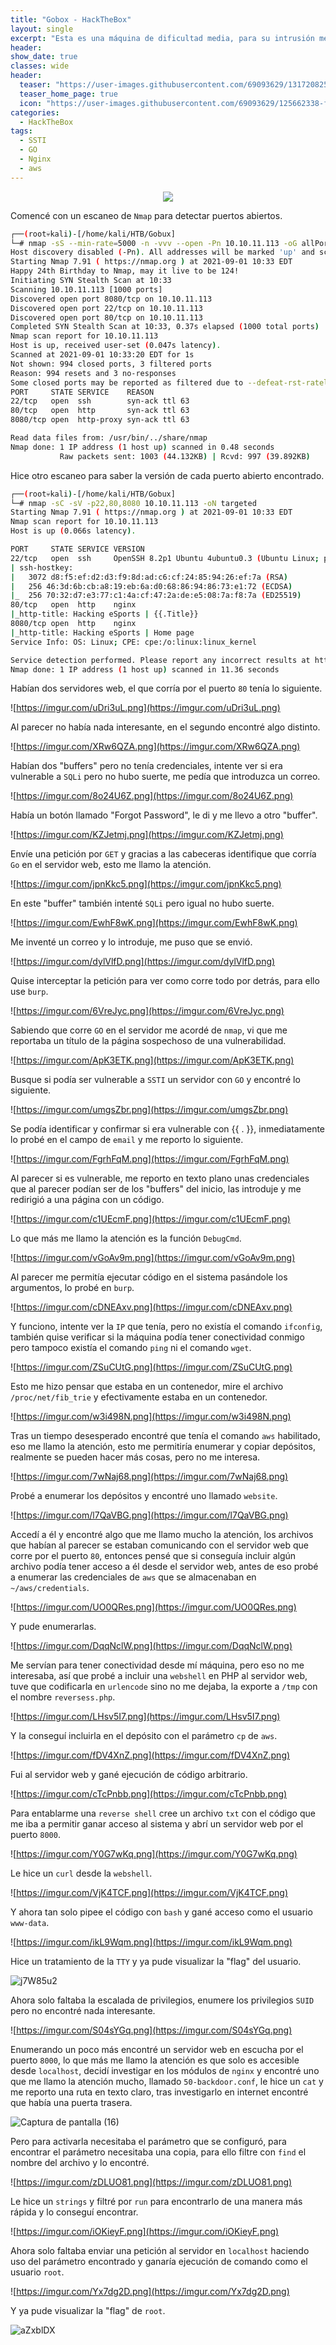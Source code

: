 ```yaml
---
title: "Gobox - HackTheBox"
layout: single
excerpt: "Esta es una máquina de dificultad media, para su intrusión me aproveche de un buffer vulnerable a 'SSTI' en un servidor con GO y logre enumerar depósitos con AWS y subir una 'webshell' en PHP al servidor web, para la escalada de privilegios conseguir encontrar un módulo nginx de puerta trasera y encontré el parámetro que me hacía falta para el 'RCE' como el usuario 'ROOT'. "
header:
show_date: true
classes: wide
header:
  teaser: "https://user-images.githubusercontent.com/69093629/131720825-d761ac8e-337d-4d10-babd-1d4df7b69efd.jpg"
  teaser_home_page: true
  icon: "https://user-images.githubusercontent.com/69093629/125662338-fd8b3b19-3a48-4fb0-b07c-86c047265082.png"
categories:
  - HackTheBox
tags:
  - SSTI
  - GO
  - Nginx
  - aws
---
```


<p align="center">
<img src="https://user-images.githubusercontent.com/69093629/131720825-d761ac8e-337d-4d10-babd-1d4df7b69efd.jpg">
</p>

Comencé con un escaneo de `Nmap` para detectar puertos abiertos.

```bash
┌──(root💀kali)-[/home/kali/HTB/Gobux]
└─# nmap -sS --min-rate=5000 -n -vvv --open -Pn 10.10.11.113 -oG allPorts 
Host discovery disabled (-Pn). All addresses will be marked 'up' and scan times will be slower.
Starting Nmap 7.91 ( https://nmap.org ) at 2021-09-01 10:33 EDT
Happy 24th Birthday to Nmap, may it live to be 124!
Initiating SYN Stealth Scan at 10:33
Scanning 10.10.11.113 [1000 ports]
Discovered open port 8080/tcp on 10.10.11.113
Discovered open port 22/tcp on 10.10.11.113
Discovered open port 80/tcp on 10.10.11.113
Completed SYN Stealth Scan at 10:33, 0.37s elapsed (1000 total ports)
Nmap scan report for 10.10.11.113
Host is up, received user-set (0.047s latency).
Scanned at 2021-09-01 10:33:20 EDT for 1s
Not shown: 994 closed ports, 3 filtered ports
Reason: 994 resets and 3 no-responses
Some closed ports may be reported as filtered due to --defeat-rst-ratelimit
PORT     STATE SERVICE    REASON
22/tcp   open  ssh        syn-ack ttl 63
80/tcp   open  http       syn-ack ttl 63
8080/tcp open  http-proxy syn-ack ttl 63

Read data files from: /usr/bin/../share/nmap
Nmap done: 1 IP address (1 host up) scanned in 0.48 seconds
           Raw packets sent: 1003 (44.132KB) | Rcvd: 997 (39.892KB)
```

Hice otro escaneo para saber la versión de cada puerto abierto encontrado.

```bash
┌──(root💀kali)-[/home/kali/HTB/Gobux]
└─# nmap -sC -sV -p22,80,8080 10.10.11.113 -oN targeted                  
Starting Nmap 7.91 ( https://nmap.org ) at 2021-09-01 10:33 EDT
Nmap scan report for 10.10.11.113
Host is up (0.066s latency).

PORT     STATE SERVICE VERSION
22/tcp   open  ssh     OpenSSH 8.2p1 Ubuntu 4ubuntu0.3 (Ubuntu Linux; protocol 2.0)
| ssh-hostkey: 
|   3072 d8:f5:ef:d2:d3:f9:8d:ad:c6:cf:24:85:94:26:ef:7a (RSA)
|   256 46:3d:6b:cb:a8:19:eb:6a:d0:68:86:94:86:73:e1:72 (ECDSA)
|_  256 70:32:d7:e3:77:c1:4a:cf:47:2a:de:e5:08:7a:f8:7a (ED25519)
80/tcp   open  http    nginx
|_http-title: Hacking eSports | {{.Title}}
8080/tcp open  http    nginx
|_http-title: Hacking eSports | Home page
Service Info: OS: Linux; CPE: cpe:/o:linux:linux_kernel

Service detection performed. Please report any incorrect results at https://nmap.org/submit/ .
Nmap done: 1 IP address (1 host up) scanned in 11.36 seconds
```

Habían dos servidores web, el que corría por el puerto `80` tenía lo siguiente.

![https://imgur.com/uDri3uL.png](https://imgur.com/uDri3uL.png)

Al parecer no había nada interesante, en el segundo encontré algo distinto.

![https://imgur.com/XRw6QZA.png](https://imgur.com/XRw6QZA.png)

Habían dos "buffers" pero no tenía credenciales, intente ver si era vulnerable a `SQLi` pero no hubo suerte, me pedía que introduzca un correo.

![https://imgur.com/8o24U6Z.png](https://imgur.com/8o24U6Z.png)

Había un botón llamado "Forgot Password", le di y me llevo a otro "buffer".

![https://imgur.com/KZJetmj.png](https://imgur.com/KZJetmj.png)

Envíe una petición por `GET` y gracias a las cabeceras identifique que corría `Go` en el servidor web, esto me llamo la atención.

![https://imgur.com/jpnKkc5.png](https://imgur.com/jpnKkc5.png)

En este "buffer" también intenté `SQLi` pero igual no hubo suerte.

![https://imgur.com/EwhF8wK.png](https://imgur.com/EwhF8wK.png)

Me inventé un correo y lo introduje, me puso que se envió.

![https://imgur.com/dylVlfD.png](https://imgur.com/dylVlfD.png)

Quise interceptar la petición para ver como corre todo por detrás, para ello use `burp`.

![https://imgur.com/6VreJyc.png](https://imgur.com/6VreJyc.png)

Sabiendo que corre `GO` en el servidor me acordé de `nmap`, vi que me reportaba un título de la página sospechoso de una vulnerabilidad.

![https://imgur.com/ApK3ETK.png](https://imgur.com/ApK3ETK.png)

Busque si podía ser vulnerable a `SSTI` un servidor con `GO` y encontré lo siguiente.

![https://imgur.com/umgsZbr.png](https://imgur.com/umgsZbr.png)

Se podía identificar y confirmar si era vulnerable con {{ . }}, inmediatamente lo probé en el campo de `email` y me reporto lo siguiente.

![https://imgur.com/FgrhFqM.png](https://imgur.com/FgrhFqM.png)

Al parecer si es vulnerable, me reporto en texto plano unas credenciales que al parecer podían ser de los "buffers" del inicio, las introduje y me redirigió a una página con un código.

![https://imgur.com/c1UEcmF.png](https://imgur.com/c1UEcmF.png)

Lo que más me llamo la atención es la función `DebugCmd`.

![https://imgur.com/vGoAv9m.png](https://imgur.com/vGoAv9m.png)

Al parecer me permitía ejecutar código en el sistema pasándole los argumentos, lo probé en `burp`.
 
![https://imgur.com/cDNEAxv.png](https://imgur.com/cDNEAxv.png)

Y funciono, intente ver la `IP` que tenía, pero no existía el comando `ifconfig`, también quise verificar si la máquina podía tener conectividad conmigo pero tampoco existía el comando `ping` ni el comando `wget`.

![https://imgur.com/ZSuCUtG.png](https://imgur.com/ZSuCUtG.png)

Esto me hizo pensar que estaba en un contenedor, mire el archivo `/proc/net/fib_trie` y efectivamente estaba en un contenedor.

![https://imgur.com/w3i498N.png](https://imgur.com/w3i498N.png)

Tras un tiempo desesperado encontré que tenía el comando `aws` habilitado, eso me llamo la atención, esto me permitiría enumerar y copiar depósitos, realmente se pueden hacer más cosas, pero no me interesa.

![https://imgur.com/7wNaj68.png](https://imgur.com/7wNaj68.png)

Probé a enumerar los depósitos y encontré uno llamado `website`.

![https://imgur.com/l7QaVBG.png](https://imgur.com/l7QaVBG.png)

Accedí a él y encontré algo que me llamo mucho la atención, los archivos que habían al parecer se estaban comunicando con el servidor web que corre por el puerto `80`, entonces pensé que si conseguía incluir algún archivo podía tener acceso a él desde el servidor web, antes de eso probé a enumerar las credenciales de `aws` que se almacenaban en `~/aws/credentials`.

![https://imgur.com/UO0QRes.png](https://imgur.com/UO0QRes.png)

Y pude enumerarlas.

![https://imgur.com/DqqNclW.png](https://imgur.com/DqqNclW.png)

Me servían para tener conectividad desde mí máquina, pero eso no me interesaba, así que probé a incluir una `webshell` en PHP al servidor web, tuve que codificarla en `urlencode` sino no me dejaba, la exporte a `/tmp` con el nombre `reversess.php`.

![https://imgur.com/LHsv5I7.png](https://imgur.com/LHsv5I7.png)

Y la conseguí incluirla en el depósito con el parámetro `cp` de `aws`.

![https://imgur.com/fDV4XnZ.png](https://imgur.com/fDV4XnZ.png)

Fui al servidor web y gané ejecución de código arbitrario.

![https://imgur.com/cTcPnbb.png](https://imgur.com/cTcPnbb.png)

Para entablarme una `reverse shell` cree un archivo `txt` con el código que me iba a permitir ganar acceso al sistema y abrí un servidor web por el puerto `8000`.

![https://imgur.com/Y0G7wKq.png](https://imgur.com/Y0G7wKq.png)

Le hice un `curl` desde la `webshell`.

![https://imgur.com/VjK4TCF.png](https://imgur.com/VjK4TCF.png)

Y ahora tan solo pipee el código con `bash` y gané acceso como el usuario `www-data`.

![https://imgur.com/ikL9Wqm.png](https://imgur.com/ikL9Wqm.png)

Hice un tratamiento de la `TTY` y ya pude visualizar la "flag" del usuario.

![j7W85u2](https://user-images.githubusercontent.com/69093629/131735155-a30e7a1e-9d0c-4d21-a046-b5194b45301f.jpg)

Ahora solo faltaba la escalada de privilegios, enumere los privilegios `SUID` pero no encontré nada interesante.

![https://imgur.com/S04sYGq.png](https://imgur.com/S04sYGq.png)

Enumerando un poco más encontré un servidor web en escucha por el puerto `8000`, lo que más me llamo la atención es que solo es accesible desde `localhost`, decidí investigar en los módulos de `nginx` y encontré uno que me llamo la atención mucho, llamado `50-backdoor.conf`, le hice un `cat` y me reporto una ruta en texto claro, tras investigarlo en internet encontré que había una puerta trasera.

![Captura de pantalla (16)](https://user-images.githubusercontent.com/69093629/131731107-7086603b-e2bb-4812-b671-97b43bccf1bd.png)

Pero para activarla necesitaba el parámetro que se configuró, para encontrar el parámetro necesitaba una copia, para ello filtre con `find` el nombre del archivo y lo encontré.

![https://imgur.com/zDLUO81.png](https://imgur.com/zDLUO81.png)

Le hice un `strings` y filtré por `run` para encontrarlo de una manera más rápida y lo conseguí encontrar.

![https://imgur.com/iOKieyF.png](https://imgur.com/iOKieyF.png)

Ahora solo faltaba enviar una petición al servidor en `localhost` haciendo uso del parámetro encontrado y ganaría ejecución de comando como el usuario `root`.

![https://imgur.com/Yx7dg2D.png](https://imgur.com/Yx7dg2D.png)

Y ya pude visualizar la "flag" de `root`.

![aZxblDX](https://user-images.githubusercontent.com/69093629/131735375-90143da8-ab12-4b4d-bfb9-5740f5604bb3.jpg)






